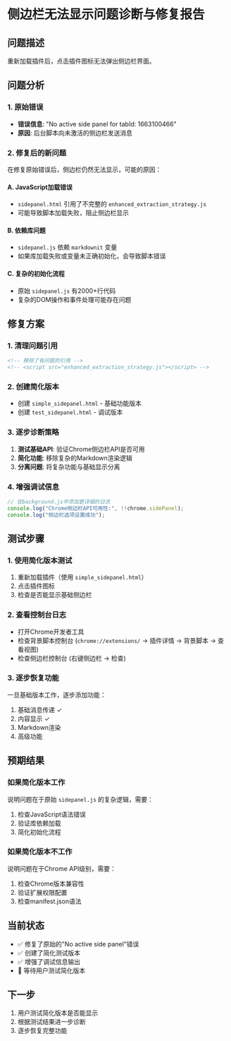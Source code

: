 # 侧边栏无法显示问题诊断与修复报告

## 问题描述
重新加载插件后，点击插件图标无法弹出侧边栏界面。

## 问题分析

### 1. 原始错误
- **错误信息**: "No active side panel for tabId: 1663100466"
- **原因**: 后台脚本向未激活的侧边栏发送消息

### 2. 修复后的新问题
在修复原始错误后，侧边栏仍然无法显示，可能的原因：

#### A. JavaScript加载错误
- `sidepanel.html` 引用了不完整的 `enhanced_extraction_strategy.js`
- 可能导致脚本加载失败，阻止侧边栏显示

#### B. 依赖库问题
- `sidepanel.js` 依赖 `markdownit` 变量
- 如果库加载失败或变量未正确初始化，会导致脚本错误

#### C. 复杂的初始化流程
- 原始 `sidepanel.js` 有2000+行代码
- 复杂的DOM操作和事件处理可能存在问题

## 修复方案

### 1. 清理问题引用
```html
<!-- 移除了有问题的引用 -->
<!-- <script src="enhanced_extraction_strategy.js"></script> -->
```

### 2. 创建简化版本
- 创建 `simple_sidepanel.html` - 基础功能版本
- 创建 `test_sidepanel.html` - 调试版本

### 3. 逐步诊断策略
1. **测试基础API**: 验证Chrome侧边栏API是否可用
2. **简化功能**: 移除复杂的Markdown渲染逻辑
3. **分离问题**: 将复杂功能与基础显示分离

### 4. 增强调试信息
```javascript
// 在background.js中添加更详细的日志
console.log("Chrome侧边栏API可用性:", !!chrome.sidePanel);
console.log("侧边栏选项设置成功");
```

## 测试步骤

### 1. 使用简化版本测试
1. 重新加载插件（使用 `simple_sidepanel.html`）
2. 点击插件图标
3. 检查是否能显示基础侧边栏

### 2. 查看控制台日志
- 打开Chrome开发者工具
- 检查背景脚本控制台 (`chrome://extensions/` → 插件详情 → 背景脚本 → 查看视图)
- 检查侧边栏控制台 (右键侧边栏 → 检查)

### 3. 逐步恢复功能
一旦基础版本工作，逐步添加功能：
1. 基础消息传递 ✓
2. 内容显示 ✓
3. Markdown渲染
4. 高级功能

## 预期结果

### 如果简化版本工作
说明问题在于原始 `sidepanel.js` 的复杂逻辑，需要：
1. 检查JavaScript语法错误
2. 验证库依赖加载
3. 简化初始化流程

### 如果简化版本不工作
说明问题在于Chrome API级别，需要：
1. 检查Chrome版本兼容性
2. 验证扩展权限配置
3. 检查manifest.json语法

## 当前状态
- ✅ 修复了原始的"No active side panel"错误
- ✅ 创建了简化测试版本
- ✅ 增强了调试信息输出
- 🔄 等待用户测试简化版本

## 下一步
1. 用户测试简化版本是否能显示
2. 根据测试结果进一步诊断
3. 逐步恢复完整功能
